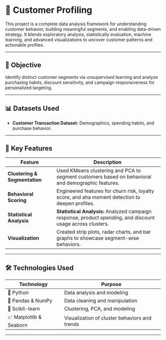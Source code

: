 # 🚀 Customer Profiling

This project is a complete data analysis framework for understanding customer behavior, building meaningful segments, and enabling data-driven strategy. It blends exploratory analysis, statistically evaluation, machine learning, and advanced visualizations to uncover customer patterns and actionable profiles.

---

## 🎯 Objective  
Identify distinct customer segments via unsupervised learning and analyze purchasing habits, discount sensitivity, and campaign responsiveness for personalized targeting.

---

## 📊 Datasets Used  
- **Customer Transaction Dataset:** Demographics, spending habits, and purchase behavior.

---

## 🔑 Key Features  

| Feature     | Description |
|-------------|-------------|
| **Clustering & Segmentation** | Used KMeans clustering and PCA to segment customers based on behavioral and demographic features. |
| **Behavioral Scoring** | Engineered features for churn risk, loyalty score, and aha moment detection to deepen profiles. |
| **Statistical Analysis** | **Statistical Analysis:** Analyzed campaign response, product spending, and discount usage across clusters. |
| **Visualization** | Created strip plots, radar charts, and bar graphs to showcase segment-wise behaviors. |

---

## 🛠️ Technologies Used  

| Technology | Purpose |
|------------|---------|
| 🐍 Python | Data analysis and modeling |
| 🐼 Pandas & NumPy | Data cleaning and manipulation |
| 🤖 Scikit-learn | Clustering, PCA, and modeling |
| 📈 Matplotlib & Seaborn | Visualization of cluster behaviors and trends |

---

